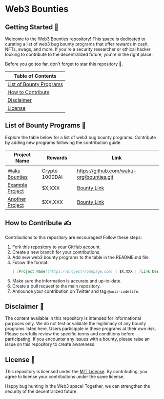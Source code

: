# Web3 Bounties

## Getting Started 🏁
Welcome to the Web3 Bounties repository! This space is dedicated to curating a list of web3 bug bounty programs that offer rewards in cash, NFTs, swags, and more. If you're a security researcher or ethical hacker looking to contribute to the decentralized future, you're in the right place.

Before you go too far, don't forget to star this repository 🌟.

|Table of Contents |
|----------------|
|[List of Bounty Programs](#list-of-bounty-programs-)|
|[How to Contribute](#how-to-contribute-%EF%B8%8F)|
|[Disclaimer](#disclaimer-)|
|[License](#license-)|

## List of Bounty Programs 🚧
Explore the table below for a list of web3 bug bounty programs. Contribute by adding new programs following the contribution guide.

| Project Name | Rewards | Link |
| ------------ | ------- | ---- |
||||
|[Waku Bounties](https://waku.org/)|Crypto 1000DAI|https://github.com/waku-org/bounties.git|
| [Example Project](https://example.com) | $X,XXX | [Bounty Link](https://example.com/web3-bounties) |
| [Another Project](https://anotherexample.com) | $XX,XXX | [Bounty Link](https://anotherexample.com/bounties) |


## How to Contribute ✍️
Contributions to this repository are encouraged! Follow these steps:

1. Fork this repository to your GitHub account.
2. Create a new branch for your contributions.
3. Add new web3 bounty programs to the table in the README.md file.
4. Follow the format:
   ```markdown
   | [Project Name](https://project-homepage.com) | $X,XXX | [Link Description](https://project-homepage.com/bug-bounty) |
   ```
5. Make sure the information is accurate and up-to-date.
6. Create a pull request to the main repository.
7. Announce your contribution on Twitter and tag `@wolz-codelife`.

## Disclaimer 🫵
The content available in this repository is intended for informational purposes only. We do not test or validate the legitimacy of any bounty programs listed here. Users participate in these programs at their own risk. Please carefully review the specific terms and conditions before participating. If you encounter any issues with a bounty, please raise an issue on this repository to create awareness.

## License 🪪
This repository is licensed under the [MIT License](https://github.com/wolz-CODElife/web3-bounties/blob/master/LICENSE). By contributing, you agree to license your contributions under the same license.

Happy bug hunting in the Web3 space! Together, we can strengthen the security of the decentralized future.

